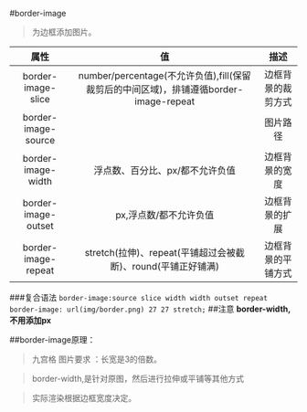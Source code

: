 #border-image

>为边框添加图片。



|属性|值|描述|
| :---: | :---: | :---: |
|border-image-slice|number/percentage(不允许负值),fill(保留裁剪后的中间区域)，排铺遵循border-image-repeat|边框背景的裁剪方式|
|border-image-source||图片路径|
|border-image-width|浮点数、百分比、px/都不允许负值|边框背景的宽度|
|border-image-outset|px,浮点数/都不允许负值|边框背景的扩展|
|border-image-repeat|stretch(拉伸)、repeat(平铺超过会被截断)、round(平铺正好铺满)|边框背景的平铺方式|


###复合语法
`border-image:source slice width width outset repeat`
`border-image: url(img/border.png) 27 27 stretch;`
##注意
**border-width,不用添加px**

##border-image原理：
>九宫格  图片要求 ：长宽是3的倍数。<br/>

>border-width,是针对原图，然后进行拉伸或平铺等其他方式<br/>

>实际渲染根据边框宽度决定。
